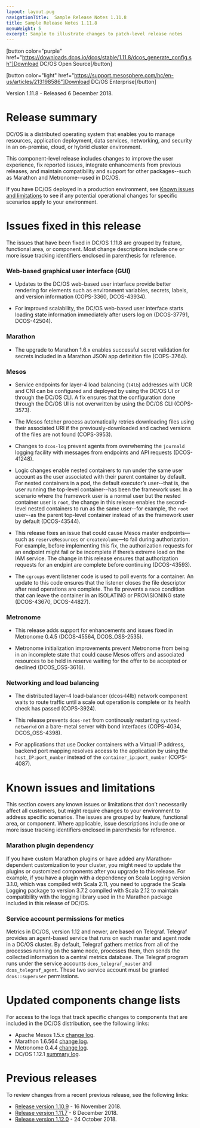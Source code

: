 ```yaml
---
layout: layout.pug
navigationTitle:  Sample Release Notes 1.11.8
title: Sample Release Notes 1.11.8
menuWeight: 5
excerpt: Sample to illustrate changes to patch-level release notes
---
```


[button color="purple" href="https://downloads.dcos.io/dcos/stable/1.11.8/dcos_generate_config.sh"]Download DC/OS Open Source[/button]

[button color="light" href="https://support.mesosphere.com/hc/en-us/articles/213198586"]Download DC/OS Enterprise[/button]

Version 1.11.8 - Released 6 December 2018.

# Release summary
DC/OS is a distributed operating system that enables you to manage resources, application deployment, data services, networking, and security in an on-premise, cloud, or hybrid cluster environment.

This component-level release includes changes to improve the user experience, fix reported issues, integrate enhancements from previous releases, and maintain compatibility and support for other packages--such as Marathon and Metronome--used in DC/OS.

If you have DC/OS deployed in a production environment, see [Known issues and limitations](#known-issues) to see if any potential operational changes for specific scenarios apply to your environment.

# Issues fixed in this release
The issues that have been fixed in DC/OS 1.11.8 are grouped by feature, functional area, or component. Most change descriptions include one or more issue tracking identifiers enclosed in parenthesis for reference.

### Web-based graphical user interface (GUI)
- Updates to the DC/OS web-based user interface provide better rendering for elements such as environment variables, secrets, labels, and version information (COPS-3360, DCOS-43934). 

- For improved scalability, the DC/OS web-based user interface starts loading state information immediately after users log on (DCOS-37791, DCOS-42504).

### Marathon
- The upgrade to Marathon 1.6.x enables successful secret validation for secrets included in a Marathon JSON app definition file (COPS-3764).

### Mesos
- Service endpoints for layer-4 load balancing (`l4lb`) addresses with UCR and CNI can be configured and deployed by using the DC/OS UI or through the DC/OS CLI. A fix ensures that the configuration done through the DC/OS UI is not overwritten by using the DC/OS CLI (COPS-3573).

- The Mesos fetcher process automatically retries downloading files using their associated URI if the previously-downloaded and cached versions of the files are not found (COPS-3953).

- Changes to `dcos-log` prevent agents from overwheming the `journald ` logging facility with messages from endpoints and API requests (DCOS-41248).

- Logic changes enable nested containers to run under the same user account as the user associated with their parent container by default. For nested containers in a pod, the default executor’s user--that is, the user running the top-level container--has been the framework user. In a scenario where the framework user is a normal user but the nested container user is `root`, the change in this release enables the second-level nested containers to run as the same user--for example, the `root` user--as the parent top-level container instead of as the framework user by default (DCOS-43544).

- This release fixes an issue that could cause Mesos master endpoints—such as `reserveResources` or `createVolume`—to fail during authorization. For example, before implementing this fix, the authorization requests for an endpoint might fail or be incomplete if there’s extreme load on the IAM service. The change in this release ensures that authorization requests for an endpint are complete before continuing (DCOS-43593).

- The `cgroups` event listener code is used to poll events for a container. An update to this code ensures that the listener closes the file descriptor after read operations are complete. The fix prevents a race condition that can leave the container in an ISOLATING or PROVISIONING state (DCOS-43670, DCOS-44827).

### Metronome
- This release adds support for enhancements and issues fixed in Metronome 0.4.5 (DCOS-45564, DCOS_OSS-2535).

- Metronome initialization improvements prevent Metronome from being in an incomplete state that could cause Mesos offers and associated resources to be held in reserve waiting for the offer to be accepted or declined (DCOS_OSS-3616).

### Networking and load balancing
- The distributed layer-4 load-balancer (dcos-l4lb) network component waits to route traffic until a scale out operation is complete or its health check has passed (COPS-3924).

- This release prevents `dcos-net` from continously restarting `systemd-networkd` on a bare-metal server with bond interfaces (COPS-4034, DCOS_OSS-4398).

- For applications that use Docker containers with a Virtual IP address, backend port mapping resolves access to the application by using the `host_IP:port_number` instead of the `container_ip:port_number` (COPS-4087).

# Known issues and limitations
This section covers any known issues or limitations that don’t necessarily affect all customers, but might require changes to your environment to address specific scenarios. The issues are grouped by feature, functional area, or component. Where applicable, issue descriptions include one or more issue tracking identifiers enclosed in parenthesis for reference.

### Marathon plugin dependency
If you have custom Marathon plugins or have added any Marathon-dependent customization to your cluster, you might need to update the plugins or customized components after you upgrade to this release. For example, if you have a plugin with a dependency on Scala Logging version 3.1.0, which was compiled with Scala 2.11, you need to upgrade the Scala Logging package to version 3.7.2 compiled with Scala 2.12 to maintain compatibility with the logging library used in the Marathon package included in this release of DC/OS.

### Service account permissions for metics
Metrics in DC/OS, version 1.12 and newer, are based on Telegraf. Telegraf provides an agent-based service that runs on each master and agent node in a DC/OS cluster. By default, Telegraf gathers metrics from all of the processes running on the same node, processes them, then sends the collected information to a central metrics database. The  Telegraf program runs under the service accounts `dcos_telegraf_master` and `dcos_telegraf_agent`. These two service account must be granted `dcos::superuser` permissions.

# Updated components change lists
For access to the logs that track specific changes to components that are included in the DC/OS distribution, see the following links:
- Apache Mesos 1.5.x [change log](https://github.com/apache/mesos/blob/b97f0ba29d40a279dec00ffe51512e3b5a146049/CHANGELOG).
- Marathon 1.6.564 [change log](https://github.com/mesosphere/marathon/blob/48bfd6000c544df5ae03de04b42b019d5e9dbd4b/changelog.md).
- Metronome 0.4.4 [change log](https://github.com/dcos/metronome/blob/22945457c7cb10cb14d575ceeb137edd8158ba3c/changelog.md).
- DC/OS 1.12.1 [summary log](https://docs.mesosphere.com/1.11/release-notes/1.11.8/).

# Previous releases
To review changes from a recent previous release, see the following links:
- [Release version 1.10.9](https://docs.mesosphere.com/1.10/release-notes/1.10.9/) - 16 November 2018.
- [Release version 1.11.7](https://docs.mesosphere.com/1.11/release-notes/1.11.7/) - 6 December 2018.
- [Release version 1.12.0](https://docs.mesosphere.com/1.12/release-notes/1.12.0/) - 24 October 2018.
